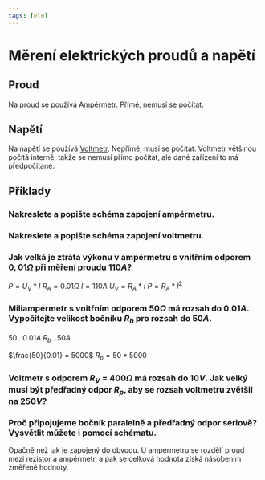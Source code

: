 ```yaml
---
tags: [ele]
---
```

# Měrení elektrických proudů a napětí
## Proud
Na proud se používá [Ampérmetr](Ampérmetr.md).
Přímé, nemusí se počítat.
## Napětí
Na napětí se používá [Voltmetr](Voltmetr.md).
Nepřímé, musí se počítat.
Voltmetr většinou počítá interně, takže se nemusí přímo počítat, ale dané zařízení to má předpočítané.
## Příklady
### Nakreslete a popište schéma zapojení ampérmetru.

### Nakreslete a popište schéma zapojení voltmetru.

### Jak velká je ztráta výkonu v ampérmetru s vnitřním odporem $0,01\Omega$ při měření proudu $110A$?

$P = U_V * I$
$R_A = 0.01 \Omega$
$I = 110A$
$U_V  = R_A  * I$
$P = R_A * I^2$

### Miliampérmetr s vnitřním odporem $50 \Omega$ má rozsah do $0.01 A$. Vypočítejte velikost bočníku $R_b$ pro rozsah do $50 A$.

$50 \dots 0.01A$
$R_b \dots 50A$

$\frac{50}{0.01} = 5000$
$R_b = 50 * 5000$

### Voltmetr s odporem $R_V$ = $400 \Omega$ má rozsah do $10 V$. Jak velký musí být předřadný odpor $R_p$, aby se rozsah voltmetru zvětšil na $250 V$?

### Proč připojujeme bočník paralelně a předřadný odpor sériově? Vysvětlit můžete i pomocí schématu.
Opačně než jak je zapojený do obvodu.
U ampérmetru se rozdělí proud mezi rezistor a ampérmetr, a pak se celková hodnota získá násobením změřené hodnoty.